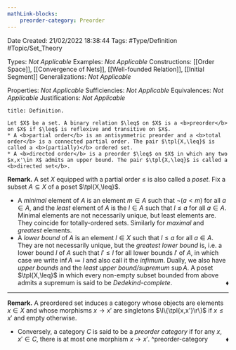 ```yaml
---
mathLink-blocks:
    preorder-category: Preorder
---
```


<div class="topSpace"></div>

Date Created: 21/02/2022 18:38:44
Tags: #Type/Definition #Topic/Set_Theory

Types: <i>Not Applicable</i>
Examples: <i>Not Applicable</i>
Constructions: [[Order Space]], [[Convergence of Nets]], [[Well-founded Relation]], [[Initial Segment]]
Generalizations: <i>Not Applicable</i>

Properties: <i>Not Applicable</i>
Sufficiencies: <i>Not Applicable</i>
Equivalences: <i>Not Applicable</i>
Justifications: <i>Not Applicable</i>

``` ad-Definition
title: Definition.

Let $X$ be a set. A binary relation $\leq$ on $X$ is a <b>preorder</b> on $X$ if $\leq$ is reflexive and transitive on $X$.
* A <b>partial order</b> is an antisymmetric preorder and a <b>total order</b> is a connected partial order. The pair $\tpl{X,\leq}$ is called a <b>(partially)</b> ordered set.
* A <b>directed order</b> is a preorder $\leq$ on $X$ in which any two $x,x'\in X$ admits an upper bound. The pair $\tpl{X,\leq}$ is called a <b>directed set</b>.

```

<b>Remark.</b> A set $X$ equipped with a partial order $\leq$ is also called a <i>poset</i>. Fix a subset $A\subseteq X$ of a poset $\tpl{X,\leq}$.
* A <i>minimal</i> element of $A$ is an element $m\in A$ such that $\lnot(a<m)$ for all $a\in A$, and the <i>least</i> element of $A$ is the $l\in A$ such that $l\leq a$ for all $a\in A$. Minimal elements are not necessarily unique, but least elements are. They coincide for totally-ordered sets. Similarly for <i>maximal</i> and <i>greatest</i> elements.
* A <i>lower bound</i> of $A$ is an element $l\in X$ such that $l\leq a$ for all $a\in A$. They are not necessarily unique, but the <i>greatest lower bound</i> is, i.e. a lower bound $l$ of $A$ such that $l'\leq l$ for all lower bounds $l'$ of $A$, in which case we write $\inf A\coloneqq l$ and also call it the <i>infimum</i>. Dually, we also have <i>upper bounds</i> and the <i>least upper bound/supremum</i> $\sup A$. A poset $\tpl{X,\leq}$ in which every non-empty subset bounded from above admits a supremum is said to be <i>Dedekind-complete</i>.<span style="float:right;">$\blacklozenge$</span>

---

<b>Remark.</b> A preordered set induces a category whose objects are elements $x\in X$ and whose morphisms $x\to x'$ are singletons $\l\{\tpl{x,x'}\r\}$ if $x\leq x'$ and empty otherwise.
* Conversely, a category $C$ is said to be a <i>preorder category</i> if for any $x,x'\in C$, there is at most one morphism $x\to x'$.<span style="float:right;">$\blacklozenge$</span> ^preorder-category
